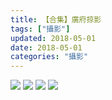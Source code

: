 ```yaml
---
title: 【合集】廣府掠影
tags: ["攝影"]
updated: 2018-05-01
date: 2018-05-01
categories: "攝影"
---
```

![](/asset/images/大学/canton/FAS_0511s.jpg)
![](/asset/images/大学/canton/FAS_0530.jpg)
![](/asset/images/大学/canton/IMG_5225.jpg)
![](/asset/images/大学/canton/IMG_5342.jpg)
